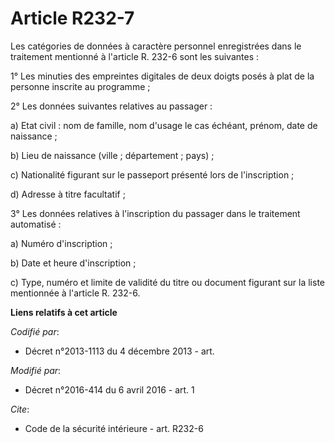 # Article R232-7

Les catégories de données à caractère personnel enregistrées dans le traitement mentionné à l'article R. 232-6 sont les
suivantes : 

1° Les minuties des empreintes digitales de deux doigts posés à plat de la personne inscrite au programme ; 

2° Les données suivantes relatives au passager : 

a) Etat civil : nom de famille, nom d'usage le cas échéant, prénom, date de naissance ; 

b) Lieu de naissance (ville ; département ; pays) ; 

c) Nationalité figurant sur le passeport présenté lors de l'inscription ; 

d) Adresse à titre facultatif ; 

3° Les données relatives à l'inscription du passager dans le traitement automatisé : 

a) Numéro d'inscription ; 

b) Date et heure d'inscription ; 

c) Type, numéro et limite de validité du titre ou document figurant sur la liste mentionnée à l'article R. 232-6.

**Liens relatifs à cet article**

_Codifié par_:

  - Décret n°2013-1113 du 4 décembre 2013 - art.

_Modifié par_:

  - Décret n°2016-414 du 6 avril 2016 - art. 1

_Cite_:

  - Code de la sécurité intérieure - art. R232-6
